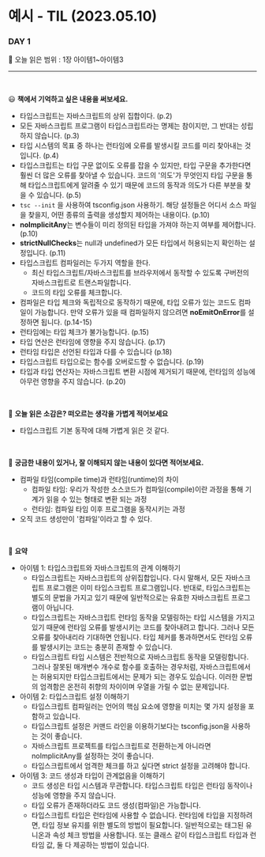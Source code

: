 # 예시 - TIL (2023.05.10)

### DAY 1

🔖 오늘 읽은 범위 : 1장 아이템1~아이템3

---
<br/>

😃 **책에서 기억하고 싶은 내용을 써보세요.**

- 타입스크립트는 자바스크립트의 상위 집합이다. (p.2)
- 모든 자바스크립트 프로그램이 타입스크립트라는 명제는 참이지만, 그 반대는 성립하지 않습니다. (p.3)
- 타입 시스템의 목표 중 하나는 런타임에 오류를 발생시킬 코드를 미리 찾아내는 것입니다. (p.4)
- 타입스크립트는 타입 구문 없이도 오류를 잡을 수 있지만, 타입 구문을 추가한다면 훨씬 더 많은 오류를 찾아낼 수 있습니다. 코드의 '의도'가 무엇인지 타입 구문을 통해 타입스크립트에게 알려줄 수 있기 때문에 코드의 동작과 의도가 다른 부분을 찾을 수 있습니다. (p.5)
- `tsc --init` 을 사용하여 tsconfig.json 사용하기. 해당 설정들은 어디서 소스 파일을 찾을지, 어떤 종류의 출력을 생성할지 제어하는 내용이다. (p.10)
- **noImplicitAny**는 변수들이 미리 정의된 타입을 가져야 하는지 여부를 제어합니다. (p.10)
- **strictNullChecks**는 null과 undefined가 모든 타입에서 허용되는지 확인하는 설정입니다. (p.11)
- 타입스크립트 컴파일러는 두가지 역할을 한다.
    - 최신 타입스크립트/자바스크립트를 브라우저에서 동작할 수 있도록 구버전의 자바스크립트로 트랜스파일합니다.
    - 코드의 타입 오류를 체크합니다.
- 컴파일은 타입 체크와 독립적으로 동작하기 때문에, 타입 오류가 있는 코드도 컴파일이 가능합니다. 만약 오류가 있을 때 컴파일하지 않으려면 **noEmitOnError**를 설정하면 됩니다. (p.14-15)
- 런타임에는 타입 체크가 불가능합니다. (p.15)
- 타입 연산은 런타임에 영향을 주지 않습니다. (p.17)
- 런타임 타입은 선언된 타입과 다를 수 있습니다 (p.18)
- 타입스크립트 타입으로는 함수를 오버로드할 수 없습니다. (p.19)
- 타입과 타입 연산자는 자바스크립트 변환 시점에 제거되기 때문에, 런타임의 성능에 아무런 영향을 주지 않습니다. (p.20)


<br/>

🤔 **오늘 읽은 소감은? 떠오르는 생각을 가볍게 적어보세요**
- 타입스크립트 기본 동작에 대해 가볍게 읽은 것 같다.


<br/>

🔎 **궁금한 내용이 있거나, 잘 이해되지 않는 내용이 있다면 적어보세요.**

- 컴파일 타임(compile time)과 런타임(runtime)의 차이
    - 컴파일 타임: 우리가 작성한 소스코드가 컴파일(compile)이란 과정을 통해 기계가 읽을 수 있는 형태로 변환 되는 과정
    - 런타임: 컴파일 타임 이후 프로그램을 동작시키는 과정
- 오직 코드 생성만이 '컴파일'이라고 할 수 있다.


<br/>

🥰 **요약**
- 아이템 1: 타입스크립트와 자바스크립트의 관계 이해하기
    - 타입스크립트는 자바스크립트의 상위집합입니다. 다시 말해서, 모든 자바스크립트 프로그램은 이미 타입스크립트 프로그램입니다. 반대로, 타입스크립트는 별도의 문법을 가지고 있기 때문에 일반적으로는 유효한 자바스크립트 프로그램이 아닙니다.
    - 타입스크립트는 자바스크립트 런타임 동작을 모델링하는 타입 시스템을 가지고 있기 때문에 런타임 오류를 발생시키는 코드를 찾아내려고 합니다. 그러나 모든 오류를 찾아내리라 기대하면 안됩니다. 타입 체커를 통과하면서도 런타임 오류를 발생시키는 코드는 충분히 존재할 수 있습니다.
    - 타입스크립트 타입 시스템은 전반적으로 자바스크립트 동작을 모델링합니다. 그러나 잘못된 매개변수 개수로 함수를 호출하는 경우처럼, 자바스크립트에서는 허용되지만 타입스크립트에서는 문제가 되는 경우도 있습니다. 이러한 문법의 엄격함은 온전히 취향의 차이이며 우열을 가릴 수 없는 문제입니다.
- 아이템 2: 타입스크립트 설정 이해하기
    - 타입스크립트 컴파일러는 언어의 핵심 요소에 영향을 미치는 몇 가지 설정을 포함하고 있습니다.
    - 타입스크립트 설정은 커맨드 라인을 이용하기보다는 tsconfig.json을 사용하는 것이 좋습니다.
    - 자바스크립트 프로젝트를 타입스크립트로 전환하는게 아니라면 noImplicitAny를 설정하는 것이 좋습니다.
    - 타입스크립트에서 엄격한 체크를 하고 싶다면 strict 설정을 고려해야 합니다.
- 아이템 3: 코드 생성과 타입이 관계없음을 이해하기
    - 코드 생성은 타입 시스템과 무관합니다. 타입스크립트 타입은 런타임 동작이나 성능에 영향을 주지 않습니다.
    - 타입 오류가 존재하더라도 코드 생성(컴파일)은 가능합니다.
    - 타입스크립트 타입은 런타임에 사용할 수 없습니다. 런타임에 타입을 지정하려면, 타입 정보 유지를 위한 별도의 방법이 필요합니다. 일반적으로는 태그된 유니온과 속성 체크 방법을 사용합니다. 또는 클래스 같이 타입스크립트 타입과 런타임 값, 둘 다 제공하는 방법이 있습니다. 
